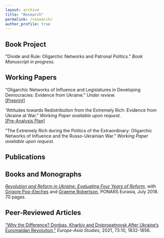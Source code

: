 ```yaml
---
layout: archive
title: "Research"
permalink: /research/
author_profile: true
---
```


## Book Project
"Divide and Rule: Oligarchic Networks and Patronal Politics." *Book Manuscript in progress.*

## Working Papers
“Oligarchic Networks of Influence and Legislatures in Developing Democracies: Evidence from Ukraine.” *Under review.* <br> [\[Preprint\]](https://doi.org/10.31219/osf.io/k27ez_v1) 

“Attitudes towards Redistribution from the Extremely Rich: Evidence from Ukraine at War.” *Working Paper available upon request.* <br> [\[Pre-Analysis Plan\]](https://doi.org/10.17605/OSF.IO/VMGK7)

“The Extremely Rich during the Politics of the Extraordinary: Oligarchic Networks of Influence and the Russo-Ukrainian War.” *Working Paper available upon request.*

## Publications

## Books and Monographs  
[*Revolution and Reform in Ukraine: Evaluating Four Years of Reform,*](https://www.ponarseurasia.org/wp-content/uploads/attachments/Revolution%20and%20Reform%20in%20Ukraine_Nitsova_Pop-Eleches_Robertson_July2018.pdf) with [Grigore Pop-Eleches](https://gpop.scholar.princeton.edu/) and [Graeme Robertson](https://tarheels.live/graemebrobertson/), PONARS Eurasia, July 2018. 70 pages.   

## Peer-Reviewed Articles
[“Why the Difference? Donbas, Kharkiv and Dnipropetrovsk After Ukraine’s Euromaidan Revolution,”](https://www.tandfonline.com/doi/abs/10.1080/09668136.2021.1912297?journalCode=ceas20) *Europe-Asia Studies,* 2021, 73:10, 1832-1856.